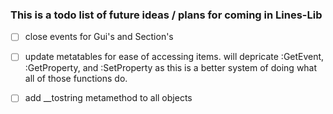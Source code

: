 ###  This is a todo list of future ideas / plans for coming in Lines-Lib

- [ ] close events for Gui's and Section's

- [ ] update metatables for ease of accessing items. will depricate :GetEvent, :GetProperty, and :SetProperty as this is a better system of doing what all of those functions do. 

- [ ] add __tostring metamethod to all objects
